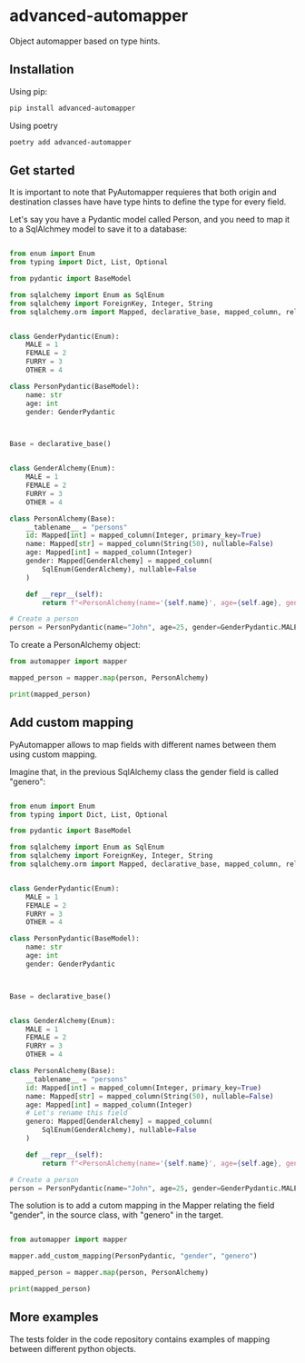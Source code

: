 # advanced-automapper

Object automapper based on type hints.

## Installation

Using pip:

```bash
pip install advanced-automapper
```

Using poetry

```bash
poetry add advanced-automapper
```

## Get started

It is important to note that PyAutomapper requieres that both origin and destination classes have have type hints to define the type for every field.

Let's say you have a Pydantic model called Person, and you need to map it to a SqlAlchmey model to save it to a database:

```python

from enum import Enum
from typing import Dict, List, Optional

from pydantic import BaseModel

from sqlalchemy import Enum as SqlEnum
from sqlalchemy import ForeignKey, Integer, String
from sqlalchemy.orm import Mapped, declarative_base, mapped_column, relationship


class GenderPydantic(Enum):
    MALE = 1
    FEMALE = 2
    FURRY = 3
    OTHER = 4

class PersonPydantic(BaseModel):
    name: str
    age: int
    gender: GenderPydantic



Base = declarative_base()


class GenderAlchemy(Enum):
    MALE = 1
    FEMALE = 2
    FURRY = 3
    OTHER = 4

class PersonAlchemy(Base):
    __tablename__ = "persons"
    id: Mapped[int] = mapped_column(Integer, primary_key=True)
    name: Mapped[str] = mapped_column(String(50), nullable=False)
    age: Mapped[int] = mapped_column(Integer)
    gender: Mapped[GenderAlchemy] = mapped_column(
        SqlEnum(GenderAlchemy), nullable=False
    )

    def __repr__(self):
        return f"<PersonAlchemy(name='{self.name}', age={self.age}, gender='{self.gender}')>"

# Create a person
person = PersonPydantic(name="John", age=25, gender=GenderPydantic.MALE)


```

To create a PersonAlchemy object:

```python
from automapper import mapper

mapped_person = mapper.map(person, PersonAlchemy)

print(mapped_person)

```

## Add custom mapping

PyAutomapper allows to map fields with different names between them using custom mapping.

Imagine that, in the previous SqlAlchemy class the gender field is called "genero":

```python

from enum import Enum
from typing import Dict, List, Optional

from pydantic import BaseModel

from sqlalchemy import Enum as SqlEnum
from sqlalchemy import ForeignKey, Integer, String
from sqlalchemy.orm import Mapped, declarative_base, mapped_column, relationship


class GenderPydantic(Enum):
    MALE = 1
    FEMALE = 2
    FURRY = 3
    OTHER = 4

class PersonPydantic(BaseModel):
    name: str
    age: int
    gender: GenderPydantic



Base = declarative_base()


class GenderAlchemy(Enum):
    MALE = 1
    FEMALE = 2
    FURRY = 3
    OTHER = 4

class PersonAlchemy(Base):
    __tablename__ = "persons"
    id: Mapped[int] = mapped_column(Integer, primary_key=True)
    name: Mapped[str] = mapped_column(String(50), nullable=False)
    age: Mapped[int] = mapped_column(Integer)
    # Let's rename this field
    genero: Mapped[GenderAlchemy] = mapped_column(
        SqlEnum(GenderAlchemy), nullable=False
    )

    def __repr__(self):
        return f"<PersonAlchemy(name='{self.name}', age={self.age}, gender='{self.gender}')>"

# Create a person
person = PersonPydantic(name="John", age=25, gender=GenderPydantic.MALE)

```

The solution is to add a cutom mapping in the Mapper relating the field "gender", in the source class, with "genero" in the target.

```python

from automapper import mapper

mapper.add_custom_mapping(PersonPydantic, "gender", "genero")

mapped_person = mapper.map(person, PersonAlchemy)

print(mapped_person)

```

## More examples

The tests folder in the code repository contains examples of mapping between different python objects.

